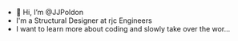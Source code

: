 - 👋 Hi, I’m @JJPoldon
- I'm a Structural Designer at rjc Engineers
- I want to learn more about coding and slowly take over the wor...

<!---
JJPoldon/JJPoldon is a ✨ special ✨ repository because its `README.md` (this file) appears on your GitHub profile.
You can click the Preview link to take a look at your changes.
--->
